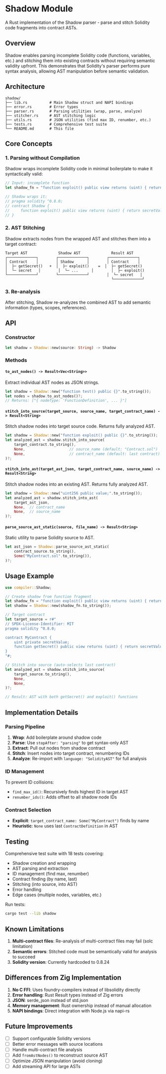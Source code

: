 # Shadow Module

A Rust implementation of the Shadow parser - parse and stitch Solidity code fragments into contract ASTs.

## Overview

Shadow enables parsing incomplete Solidity code (functions, variables, etc.) and stitching them into existing contracts without requiring semantic validity upfront. This demonstrates that Solidity's parser performs pure syntax analysis, allowing AST manipulation before semantic validation.

## Architecture

```
shadow/
├── lib.rs          # Main Shadow struct and NAPI bindings
├── error.rs        # Error types
├── parser.rs       # Parsing utilities (wrap, parse, analyze)
├── stitcher.rs     # AST stitching logic
├── utils.rs        # JSON utilities (find max ID, renumber, etc.)
├── tests.rs        # Comprehensive test suite
└── README.md       # This file
```

## Core Concepts

### 1. Parsing without Compilation

Shadow wraps incomplete Solidity code in minimal boilerplate to make it syntactically valid:

```rust
// Input: incomplete function
let shadow_fn = "function exploit() public view returns (uint) { return secretValue * 2; }";

// Shadow wraps it:
// pragma solidity ^0.8.0;
// contract Shadow {
//     function exploit() public view returns (uint) { return secretValue * 2; }
// }
```

### 2. AST Stitching

Shadow extracts nodes from the wrapped AST and stitches them into a target contract:

```
Target AST              Shadow AST              Result AST
┌─────────────┐        ┌─────────────┐        ┌─────────────┐
│ Contract    │        │ Shadow      │        │ Contract    │
│  ├─ getSecret()   +  │  ├─ exploit()    =  │  ├─ getSecret()
│  └─ secret   │        │  └─ ...      │        │  ├─ exploit()
└─────────────┘        └─────────────┘        │  └─ secret   │
                                                └─────────────┘
```

### 3. Re-analysis

After stitching, Shadow re-analyzes the combined AST to add semantic information (types, scopes, references).

## API

### Constructor

```rust
let shadow = Shadow::new(source: String) -> Shadow
```

### Methods

#### `to_ast_nodes() -> Result<Vec<String>>`

Extract individual AST nodes as JSON strings.

```rust
let shadow = Shadow::new("function test() public {}".to_string());
let nodes = shadow.to_ast_nodes()?;
// Returns: ["{ nodeType: 'FunctionDefinition', ... }"]
```

#### `stitch_into_source(target_source, source_name, target_contract_name) -> Result<String>`

Stitch shadow nodes into target source code. Returns fully analyzed AST.

```rust
let shadow = Shadow::new("function exploit() public {}".to_string());
let analyzed_ast = shadow.stitch_into_source(
    target_contract.to_string(),
    None,                    // source_name (default: "Contract.sol")
    None,                    // contract_name (default: last contract)
)?;
```

#### `stitch_into_ast(target_ast_json, target_contract_name, source_name) -> Result<String>`

Stitch shadow nodes into an existing AST. Returns fully analyzed AST.

```rust
let shadow = Shadow::new("uint256 public value;".to_string());
let analyzed_ast = shadow.stitch_into_ast(
    target_ast_json,
    None,  // contract_name
    None,  // source_name
)?;
```

#### `parse_source_ast_static(source, file_name) -> Result<String>`

Static utility to parse Solidity source to AST.

```rust
let ast_json = Shadow::parse_source_ast_static(
    contract_source.to_string(),
    Some("MyContract.sol".to_string()),
)?;
```

## Usage Example

```rust
use compiler::Shadow;

// Create shadow from function fragment
let shadow_fn = "function exploit() public view returns (uint) { return secretValue * 2; }";
let shadow = Shadow::new(shadow_fn.to_string());

// Target contract
let target_source = r#"
// SPDX-License-Identifier: MIT
pragma solidity ^0.8.0;

contract MyContract {
    uint private secretValue;
    function getSecret() public view returns (uint) { return secretValue; }
}
"#;

// Stitch into source (auto-selects last contract)
let analyzed_ast = shadow.stitch_into_source(
    target_source.to_string(),
    None,
    None,
)?;

// Result: AST with both getSecret() and exploit() functions
```

## Implementation Details

### Parsing Pipeline

1. **Wrap**: Add boilerplate around shadow code
2. **Parse**: Use `stopAfter: "parsing"` to get syntax-only AST
3. **Extract**: Pull out nodes from shadow contract
4. **Stitch**: Insert nodes into target contract, renumbering IDs
5. **Analyze**: Re-import with `language: "SolidityAST"` for full analysis

### ID Management

To prevent ID collisions:
- `find_max_id()`: Recursively finds highest ID in target AST
- `renumber_ids()`: Adds offset to all shadow node IDs

### Contract Selection

- **Explicit**: `target_contract_name: Some("MyContract")` finds by name
- **Heuristic**: `None` uses last `ContractDefinition` in AST

## Testing

Comprehensive test suite with 18 tests covering:

- Shadow creation and wrapping
- AST parsing and extraction
- ID management (find max, renumber)
- Contract finding (by name, last)
- Stitching (into source, into AST)
- Error handling
- Edge cases (multiple nodes, variables, etc.)

Run tests:

```bash
cargo test --lib shadow
```

## Known Limitations

1. **Multi-contract files**: Re-analysis of multi-contract files may fail (solc limitation)
2. **Semantic errors**: Stitched code must be semantically valid for analysis to succeed
3. **Solidity version**: Currently hardcoded to 0.8.24

## Differences from Zig Implementation

1. **No C FFI**: Uses foundry-compilers instead of libsolidity directly
2. **Error handling**: Rust Result types instead of Zig errors
3. **JSON**: serde_json instead of std.json
4. **Memory management**: Rust ownership instead of manual allocation
5. **NAPI bindings**: Direct integration with Node.js via napi-rs

## Future Improvements

- [ ] Support configurable Solidity versions
- [ ] Better error messages with source locations
- [ ] Handle multi-contract file analysis
- [ ] Add `fromAstNodes()` to reconstruct source AST
- [ ] Optimize JSON manipulation (avoid cloning)
- [ ] Add streaming API for large ASTs
